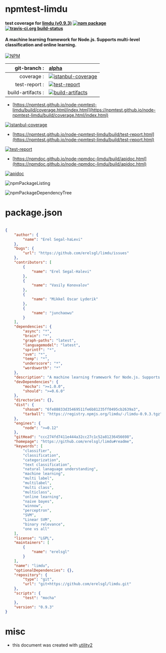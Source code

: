 # npmtest-limdu

#### test coverage for  [limdu (v0.9.3)](https://github.com/erelsgl/limdu#readme)  [![npm package](https://img.shields.io/npm/v/npmtest-limdu.svg?style=flat-square)](https://www.npmjs.org/package/npmtest-limdu) [![travis-ci.org build-status](https://api.travis-ci.org/npmtest/node-npmtest-limdu.svg)](https://travis-ci.org/npmtest/node-npmtest-limdu)

#### A machine learning framework for Node.js. Supports multi-level classification and online learning.

[![NPM](https://nodei.co/npm/limdu.png?downloads=true&downloadRank=true&stars=true)](https://www.npmjs.com/package/limdu)

| git-branch : | [alpha](https://github.com/npmtest/node-npmtest-limdu/tree/alpha)|
|--:|:--|
| coverage : | [![istanbul-coverage](https://npmtest.github.io/node-npmtest-limdu/build/coverage.badge.svg)](https://npmtest.github.io/node-npmtest-limdu/build/coverage.html/index.html)|
| test-report : | [![test-report](https://npmtest.github.io/node-npmtest-limdu/build/test-report.badge.svg)](https://npmtest.github.io/node-npmtest-limdu/build/test-report.html)|
| build-artifacts : | [![build-artifacts](https://npmtest.github.io/node-npmtest-limdu/glyphicons_144_folder_open.png)](https://github.com/npmtest/node-npmtest-limdu/tree/gh-pages/build)|

- [https://npmtest.github.io/node-npmtest-limdu/build/coverage.html/index.html](https://npmtest.github.io/node-npmtest-limdu/build/coverage.html/index.html)

[![istanbul-coverage](https://npmtest.github.io/node-npmtest-limdu/build/screenCapture.buildCi.browser.%252Ftmp%252Fbuild%252Fcoverage.lib.html.png)](https://npmtest.github.io/node-npmtest-limdu/build/coverage.html/index.html)

- [https://npmtest.github.io/node-npmtest-limdu/build/test-report.html](https://npmtest.github.io/node-npmtest-limdu/build/test-report.html)

[![test-report](https://npmtest.github.io/node-npmtest-limdu/build/screenCapture.buildCi.browser.%252Ftmp%252Fbuild%252Ftest-report.html.png)](https://npmtest.github.io/node-npmtest-limdu/build/test-report.html)

- [https://npmdoc.github.io/node-npmdoc-limdu/build/apidoc.html](https://npmdoc.github.io/node-npmdoc-limdu/build/apidoc.html)

[![apidoc](https://npmdoc.github.io/node-npmdoc-limdu/build/screenCapture.buildCi.browser.%252Ftmp%252Fbuild%252Fapidoc.html.png)](https://npmdoc.github.io/node-npmdoc-limdu/build/apidoc.html)

![npmPackageListing](https://npmtest.github.io/node-npmtest-limdu/build/screenCapture.npmPackageListing.svg)

![npmPackageDependencyTree](https://npmtest.github.io/node-npmtest-limdu/build/screenCapture.npmPackageDependencyTree.svg)



# package.json

```json

{
    "author": {
        "name": "Erel Segal-haLevi"
    },
    "bugs": {
        "url": "https://github.com/erelsgl/limdu/issues"
    },
    "contributors": [
        {
            "name": "Erel Segal-Halevi"
        },
        {
            "name": "Vasily Konovalov"
        },
        {
            "name": "Mikkel Oscar Lyderik"
        },
        {
            "name": "junchaowu"
        }
    ],
    "dependencies": {
        "async": "*",
        "brain": "*",
        "graph-paths": "latest",
        "languagemodel": "latest",
        "sprintf": "*",
        "svm": "*",
        "temp": "*",
        "underscore": "*",
        "wordsworth": "*"
    },
    "description": "A machine learning framework for Node.js. Supports multi-level classification and online learning.",
    "devDependencies": {
        "mocha": ">=1.0.0",
        "should": ">=0.6.0"
    },
    "directories": {},
    "dist": {
        "shasum": "6fe88833d35469511fe6b81235ff0495cb2639a3",
        "tarball": "https://registry.npmjs.org/limdu/-/limdu-0.9.3.tgz"
    },
    "engines": {
        "node": ">=0.12"
    },
    "gitHead": "ccc274fd7411e444a32cc27c1c52a81236456698",
    "homepage": "https://github.com/erelsgl/limdu#readme",
    "keywords": [
        "classifier",
        "classification",
        "categorization",
        "text classification",
        "natural lanaguage understanding",
        "machine learning",
        "multi label",
        "multilabel",
        "multi class",
        "multiclass",
        "online learning",
        "naive bayes",
        "winnow",
        "perceptron",
        "SVM",
        "Linear SVM",
        "binary relevance",
        "one vs all"
    ],
    "license": "LGPL",
    "maintainers": [
        {
            "name": "erelsgl"
        }
    ],
    "name": "limdu",
    "optionalDependencies": {},
    "repository": {
        "type": "git",
        "url": "git+https://github.com/erelsgl/limdu.git"
    },
    "scripts": {
        "test": "mocha"
    },
    "version": "0.9.3"
}
```



# misc
- this document was created with [utility2](https://github.com/kaizhu256/node-utility2)
